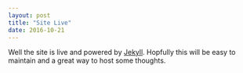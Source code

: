 ```yaml
---
layout: post
title: "Site Live"
date: 2016-10-21
---
```


Well the site is live and powered by [Jekyll](http://jekyllrb.com). Hopfully this will be easy to maintain and a great way to host some thoughts.
